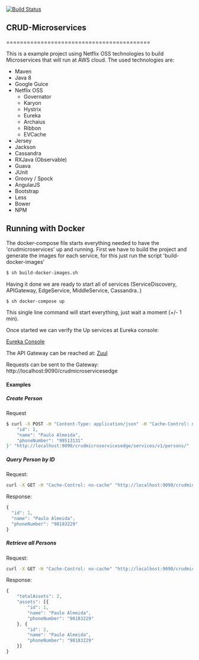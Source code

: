 [![Build Status](https://travis-ci.org/materasystems/crud-microservices.svg?branch=master)](https://travis-ci.org/materasystems/crud-microservices)

## CRUD-Microservices
==========================================

This is a example project using Netflix OSS technologies to build Microservices that will run at AWS cloud. The used technologies are:

* Maven
* Java 8
* Google Guice
* Netflix OSS
  * Governator
  * Karyon
  * Hystrix
  * Eureka
  * Archaius
  * Ribbon
  * EVCache
* Jersey
* Jackson
* Cassandra
* RXJava (Observable)
* Guava
* JUnit
* Groovy / Spock
* AngularJS
* Bootstrap
* Less
* Bower
* NPM

## Running with Docker
The docker-compose file starts everything needed to have the 'crudmicroservices' up and running. First we have to build the project and generate the images for each service, for this just run the script 'build-docker-images'

```sh
$ sh build-docker-images.sh
```

Having it done we are ready to start all of services (ServiceDiscovery, APIGateway, EdgeService, MiddleService, Cassandra..)

```sh
$ sh docker-compose up
```

This single line command will start everything, just wait a moment (+/- 1 min).

Once started we can verify the Up services at Eureka console:

[Eureka Console](http://localhost:8080/eureka)

The API Gateway can be reached at: 
[Zuul](http://localhost:9090)

Requests can be sent to the Gateway: http://localhost:9090/crudmicroservicesedge

#### Examples
##### Create Person
Request
```sh
$ curl -X POST -H "Content-Type: application/json" -H "Cache-Control: no-cache" -d '{
	"id": 1,
	"name": "Paulo Almeida",
	"phoneNumber": "99513131"
}' "http://localhost:9090/crudmicroservicesedge/services/v1/persons/"
```

##### Query Person by ID
Request:
```sh
curl -X GET -H "Cache-Control: no-cache" "http://localhost:9090/crudmicroservicesedge/services/v1/persons/1"
```
Response:
```javascript
{
  "id": 1,
  "name": "Paulo Almeida",
  "phoneNumber": "98183229"
}
```

##### Retrieve all Persons
Request:
```sh
curl -X GET -H "Cache-Control: no-cache" "http://localhost:9090/crudmicroservicesedge/services/v1/persons"
```
Response:
```javascript
{
	"totalAssets": 2,
	"assets": [{
		"id": 1,
		"name": "Paulo Almeida",
		"phoneNumber": "98183229"
	}, {
		"id": 2,
		"name": "Paulo Almeida",
		"phoneNumber": "98183229"
	}]
}
```
